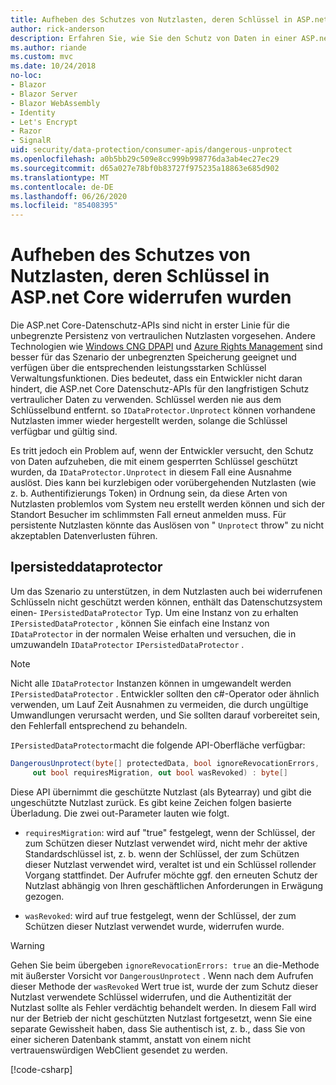 ```yaml
---
title: Aufheben des Schutzes von Nutzlasten, deren Schlüssel in ASP.net Core widerrufen wurden
author: rick-anderson
description: Erfahren Sie, wie Sie den Schutz von Daten in einer ASP.net Core-App aufheben können, die mit Schlüsseln geschützt sind, die seit dem widerrufen wurden
ms.author: riande
ms.custom: mvc
ms.date: 10/24/2018
no-loc:
- Blazor
- Blazor Server
- Blazor WebAssembly
- Identity
- Let's Encrypt
- Razor
- SignalR
uid: security/data-protection/consumer-apis/dangerous-unprotect
ms.openlocfilehash: a0b5bb29c509e8cc999b998776da3ab4ec27ec29
ms.sourcegitcommit: d65a027e78bf0b83727f975235a18863e685d902
ms.translationtype: MT
ms.contentlocale: de-DE
ms.lasthandoff: 06/26/2020
ms.locfileid: "85408395"
---
```

# <a name="unprotect-payloads-whose-keys-have-been-revoked-in-aspnet-core"></a>Aufheben des Schutzes von Nutzlasten, deren Schlüssel in ASP.net Core widerrufen wurden

<a name="data-protection-consumer-apis-dangerous-unprotect"></a>

Die ASP.net Core-Datenschutz-APIs sind nicht in erster Linie für die unbegrenzte Persistenz von vertraulichen Nutzlasten vorgesehen. Andere Technologien wie [Windows CNG DPAPI](https://msdn.microsoft.com/library/windows/desktop/hh706794%28v=vs.85%29.aspx) und [Azure Rights Management](/rights-management/) sind besser für das Szenario der unbegrenzten Speicherung geeignet und verfügen über die entsprechenden leistungsstarken Schlüssel Verwaltungsfunktionen. Dies bedeutet, dass ein Entwickler nicht daran hindert, die ASP.net Core Datenschutz-APIs für den langfristigen Schutz vertraulicher Daten zu verwenden. Schlüssel werden nie aus dem Schlüsselbund entfernt. so `IDataProtector.Unprotect` können vorhandene Nutzlasten immer wieder hergestellt werden, solange die Schlüssel verfügbar und gültig sind.

Es tritt jedoch ein Problem auf, wenn der Entwickler versucht, den Schutz von Daten aufzuheben, die mit einem gesperrten Schlüssel geschützt wurden, da `IDataProtector.Unprotect` in diesem Fall eine Ausnahme auslöst. Dies kann bei kurzlebigen oder vorübergehenden Nutzlasten (wie z. b. Authentifizierungs Token) in Ordnung sein, da diese Arten von Nutzlasten problemlos vom System neu erstellt werden können und sich der Standort Besucher im schlimmsten Fall erneut anmelden muss. Für persistente Nutzlasten könnte das Auslösen von " `Unprotect` throw" zu nicht akzeptablen Datenverlusten führen.

## <a name="ipersisteddataprotector"></a>Ipersisteddataprotector

Um das Szenario zu unterstützen, in dem Nutzlasten auch bei widerrufenen Schlüsseln nicht geschützt werden können, enthält das Datenschutzsystem einen- `IPersistedDataProtector` Typ. Um eine Instanz von zu erhalten `IPersistedDataProtector` , können Sie einfach eine Instanz von `IDataProtector` in der normalen Weise erhalten und versuchen, die in umzuwandeln `IDataProtector` `IPersistedDataProtector` .

> [!NOTE]
> Nicht alle `IDataProtector` Instanzen können in umgewandelt werden `IPersistedDataProtector` . Entwickler sollten den c#-Operator oder ähnlich verwenden, um Lauf Zeit Ausnahmen zu vermeiden, die durch ungültige Umwandlungen verursacht werden, und Sie sollten darauf vorbereitet sein, den Fehlerfall entsprechend zu behandeln.

`IPersistedDataProtector`macht die folgende API-Oberfläche verfügbar:

```csharp
DangerousUnprotect(byte[] protectedData, bool ignoreRevocationErrors,
     out bool requiresMigration, out bool wasRevoked) : byte[]
```

Diese API übernimmt die geschützte Nutzlast (als Bytearray) und gibt die ungeschützte Nutzlast zurück. Es gibt keine Zeichen folgen basierte Überladung. Die zwei out-Parameter lauten wie folgt.

* `requiresMigration`: wird auf "true" festgelegt, wenn der Schlüssel, der zum Schützen dieser Nutzlast verwendet wird, nicht mehr der aktive Standardschlüssel ist, z. b. wenn der Schlüssel, der zum Schützen dieser Nutzlast verwendet wird, veraltet ist und ein Schlüssel rollender Vorgang stattfindet. Der Aufrufer möchte ggf. den erneuten Schutz der Nutzlast abhängig von Ihren geschäftlichen Anforderungen in Erwägung gezogen.

* `wasRevoked`: wird auf true festgelegt, wenn der Schlüssel, der zum Schützen dieser Nutzlast verwendet wurde, widerrufen wurde.

>[!WARNING]
> Gehen Sie beim übergeben `ignoreRevocationErrors: true` an die-Methode mit äußerster Vorsicht vor `DangerousUnprotect` . Wenn nach dem Aufrufen dieser Methode der `wasRevoked` Wert true ist, wurde der zum Schutz dieser Nutzlast verwendete Schlüssel widerrufen, und die Authentizität der Nutzlast sollte als Fehler verdächtig behandelt werden. In diesem Fall wird nur der Betrieb der nicht geschützten Nutzlast fortgesetzt, wenn Sie eine separate Gewissheit haben, dass Sie authentisch ist, z. b., dass Sie von einer sicheren Datenbank stammt, anstatt von einem nicht vertrauenswürdigen WebClient gesendet zu werden.

[!code-csharp[](dangerous-unprotect/samples/dangerous-unprotect.cs)]
